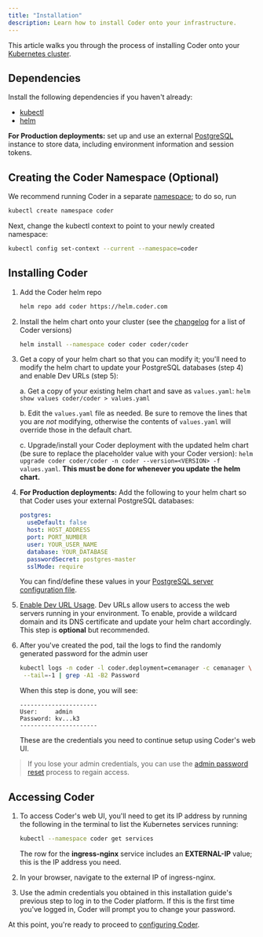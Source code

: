```yaml
---
title: "Installation"
description: Learn how to install Coder onto your infrastructure.
---
```


This article walks you through the process of installing Coder onto your
[Kubernetes cluster](kubernetes/index.md).

## Dependencies

Install the following dependencies if you haven't already:

- [kubectl](https://kubernetes.io/docs/tasks/tools/install-kubectl/)
- [helm](https://helm.sh/docs/intro/install/)

**For Production deployments:** set up and use an external
[PostgreSQL](https://www.postgresql.org/docs/12/admin.html) instance to store
data, including environment information and session tokens.

## Creating the Coder Namespace (Optional)

We recommend running Coder in a separate
[namespace](https://kubernetes.io/docs/concepts/overview/working-with-objects/namespaces/);
to do so, run

```bash
kubectl create namespace coder
```

Next, change the kubectl context to point to your newly created namespace:

```bash
kubectl config set-context --current --namespace=coder
```

## Installing Coder

1. Add the Coder helm repo

   ```bash
   helm repo add coder https://helm.coder.com
   ```

2. Install the helm chart onto your cluster (see the
   [changelog](../changelog/index.md) for a list of Coder versions)

   ```bash
   helm install --namespace coder coder coder/coder
   ```

3. Get a copy of your helm chart so that you can modify it; you'll need to
   modify the helm chart to update your PostgreSQL databases (step 4) and enable
   Dev URLs (step 5):

   a. Get a copy of your existing helm chart and save as `values.yaml`: `helm
   show values coder/coder > values.yaml`

   b. Edit the `values.yaml` file as needed. Be sure to remove the lines that
   you are *not* modifying, otherwise the contents of `values.yaml` will
   override those in the default chart.

   c. Upgrade/install your Coder deployment with the updated helm chart (be sure
      to replace the placeholder value with your Coder version): `helm upgrade
      coder coder/coder -n coder --version=<VERSION> -f values.yaml`. **This
      must be done for whenever you update the helm chart.**

4. **For Production deployments:** Add the following to your helm chart so that
   Coder uses your external PostgreSQL databases:

   ```yaml
   postgres:
     useDefault: false
     host: HOST_ADDRESS
     port: PORT_NUMBER
     user: YOUR_USER_NAME
     database: YOUR_DATABASE
     passwordSecret: postgres-master
     sslMode: require
   ```

   You can find/define these values in your [PostgreSQL server configuration
   file](https://www.postgresql.org/docs/current/config-setting.html).

5. [Enable Dev URL Usage](../admin/devurls.md). Dev URLs allow users to access
   the web servers running in your environment. To enable, provide a wildcard
   domain and its DNS certificate and update your helm chart accordingly. This
   step is **optional** but recommended.

6. After you've created the pod, tail the logs to find the randomly generated
   password for the admin user

   ```bash
   kubectl logs -n coder -l coder.deployment=cemanager -c cemanager \
    --tail=-1 | grep -A1 -B2 Password
   ```

   When this step is done, you will see:

   ```text
   ----------------------
   User:     admin
   Password: kv...k3
   ----------------------
   ```

   These are the credentials you need to continue setup using Coder's web UI.

> If you lose your admin credentials, you can use the [admin password
> reset](../admin/access-control/password-reset.md#resetting-the-site-admin-password)
> process to regain access.

## Accessing Coder

1. To access Coder's web UI, you'll need to get its IP address by running the
   following in the terminal to list the Kubernetes services running:

   ```bash
   kubectl --namespace coder get services
   ```

   The row for the **ingress-nginx** service includes an **EXTERNAL-IP** value;
   this is the IP address you need.

2. In your browser, navigate to the external IP of ingress-nginx.

3. Use the admin credentials you obtained in this installation guide's previous
   step to log in to the Coder platform. If this is the first time you've logged
   in, Coder will prompt you to change your password.

At this point, you're ready to proceed to [configuring Coder](configuration.md).
